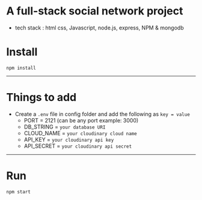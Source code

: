 # A full-stack social network project

- tech stack : html css, Javascript, node.js, express, NPM & mongodb

# Install
`npm install` 

---

# Things to add
- Create a `.env` file in config folder and add the following as `key = value`
  - PORT = 2121 (can be any port example: 3000)
  - DB_STRING = `your database URI`
  - CLOUD_NAME = `your cloudinary cloud name`
  - API_KEY = `your cloudinary api key`
  - API_SECRET = `your cloudinary api secret`

---

# Run
`npm start`
